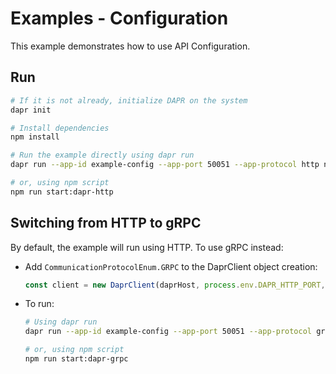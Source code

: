 # Examples - Configuration

This example demonstrates how to use API Configuration.

## Run

```bash
# If it is not already, initialize DAPR on the system
dapr init

# Install dependencies
npm install

# Run the example directly using dapr run
dapr run --app-id example-config --app-port 50051 --app-protocol http npm run start

# or, using npm script
npm run start:dapr-http
```

## Switching from HTTP to gRPC

By default, the example will run using HTTP. To use gRPC instead:

- Add `CommunicationProtocolEnum.GRPC` to the DaprClient object creation:

  ```javascript
  const client = new DaprClient(daprHost, process.env.DAPR_HTTP_PORT, CommunicationProtocolEnum.GRPC);
  ```

- To run:

  ```bash
  # Using dapr run
  dapr run --app-id example-config --app-port 50051 --app-protocol grpc npm run start

  # or, using npm script
  npm run start:dapr-grpc
  ```